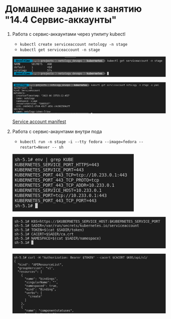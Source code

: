 # Домашнее задание к занятию "14.4 Сервис-аккаунты"

1. Работа с сервис-аккаунтами через утилиту kubectl

    - `kubectl create serviceaccount netology -n stage`
    - `kubectl get serviceaccount -n stage`
  
    ![svc](img/svc.png)

    ![svc-yaml](img/svc-yaml.png)

    [Service account manifest](manifests/01-svc-netology.yml)

2. Работа с сервис-акаунтами внутри пода
   
   - `kubectl run -n stage -i --tty fedora --image=fedora --restart=Never -- sh`
  
    ![grep](img/grep.png)

    ![env](img/env.png)

    ![api](img/api.png)